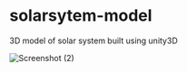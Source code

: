 # solarsytem-model
3D model of solar system built using unity3D

![Screenshot (2)](https://user-images.githubusercontent.com/98571886/158950312-43ecc09a-47a2-463d-9499-29ec6b092d2b.png)
